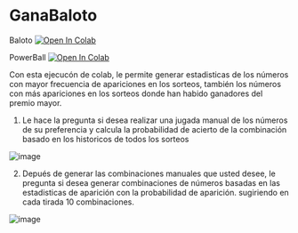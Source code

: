 # GanaBaloto

Baloto
<a href="https://colab.research.google.com/github/FIGARO79/GanaBaloto/blob/main/GanaBaloto.ipynb" target="_parent"><img src="https://colab.research.google.com/assets/colab-badge.svg" alt="Open In Colab"/></a>

PowerBall
<a href="https://colab.research.google.com/github/FIGARO79/GanaBaloto/blob/main/PowerBall.ipynb" target="_parent"><img src="https://colab.research.google.com/assets/colab-badge.svg" alt="Open In Colab"/></a>

Con esta ejecucón de colab, le permite generar estadisticas de los números con mayor frecuencia de apariciones en los sorteos, también los números con más apariciones en los sorteos donde han habido ganadores del premio mayor.

1. Le hace la pregunta si desea realizar una jugada manual de los números de su preferencia y calcula la probabilidad de acierto de la combinación basado en los historicos de todos los sorteos

![image](https://github.com/user-attachments/assets/02ca9566-c089-4da7-a8a6-46b212deaef5)

2. Depués de generar las combinaciones manuales que usted desee, le pregunta si desea generar combinaciones de números basadas en las estadisticas de aparición con la probabilidad de aparición.
   sugiriendo en cada tirada 10 combinaciones.

![image](https://github.com/user-attachments/assets/4cc63c66-3592-420a-b140-e0aab9c7e46c)

